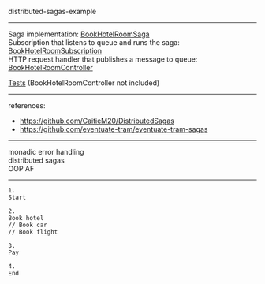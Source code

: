 distributed-sagas-example

---

Saga implementation: [BookHotelRoomSaga](./sagas/src/hotel/features/bookHotelRoom/BookHotelRoomSaga.ts)   
Subscription that listens to queue and runs the saga: [BookHotelRoomSubscription](./sagas/src/hotel/features/bookHotelRoom/BookHotelRoomSubscription.ts)   
HTTP request handler that publishes a message to queue: [BookHotelRoomController](./sagas/src/hotel/features/bookHotelRoom/BookHotelRoomController.ts)

[Tests](./sagas/src/hotel/features/bookHotelRoom/__tests__/BookHotelRoomSaga.test.ts)
(BookHotelRoomController not included)

---

references:

- https://github.com/CaitieM20/DistributedSagas
- https://github.com/eventuate-tram/eventuate-tram-sagas

---

monadic error handling  
distributed sagas  
OOP AF

---

```
1.
Start

2.
Book hotel
// Book car
// Book flight

3.
Pay

4.
End

```
